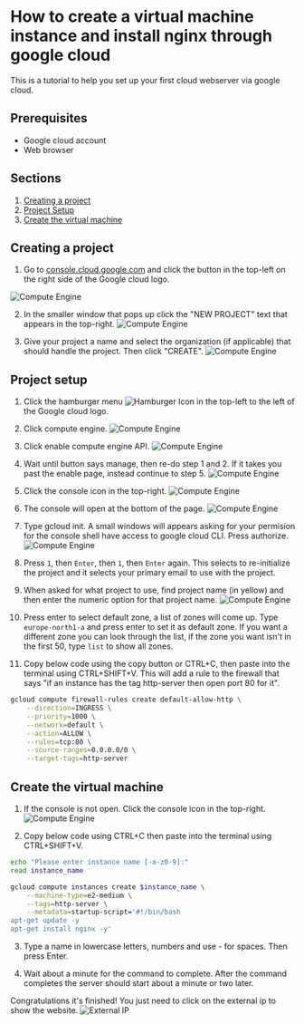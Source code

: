  # How to create a virtual machine instance and install nginx through google cloud

 This is a tutorial to help you set up your first cloud webserver via google cloud.

 ## Prerequisites
- Google cloud account
- Web browser

## Sections
1. [Creating a project](#creating-a-project)
2. [Project Setup](#project-setup)
3. [Create the virtual machine](#create-the-virtual-machine)

## Creating a project
1. Go to [console.cloud.google.com](https://console.cloud.google.com/) and click the button in the top-left on the right side of the Google cloud logo.

![Compute Engine](/Google%20Cloud/Assets/Create%20a%20new%20project_1.jpg)

2. In the smaller window that pops up click the "NEW PROJECT" text that appears in the top-right.
![Compute Engine](/Google%20Cloud/Assets/Create%20a%20new%20project.jpg)

3. Give your project a name and select the organization (if applicable) that should handle the project. Then click "CREATE".
![Compute Engine](/Google%20Cloud/Assets/Name%20your%20project.jpg)

## Project setup
1. Click the hamburger menu ![Hamburger Icon](https://upload.wikimedia.org/wikipedia/commons/b/b2/Hamburger_icon.svg)
 in the top-left to the left of the Google cloud logo.


2. Click compute engine.
![Compute Engine](/Google%20Cloud/Assets/Compute_Engine.jpg)


3. Click enable compute engine API.
![Compute Engine](/Google%20Cloud/Assets/Enable%20Compute%20Engine.jpg)

4. Wait until button says manage, then re-do step 1 and 2. If it takes you past the enable page, instead continue to step 5.
![Compute Engine](/Google%20Cloud/Assets/Manage%20API.jpg)

5. Click the console icon in the top-right.
![Compute Engine](/Google%20Cloud/Assets/Console_Icon.jpg)

6. The console will open at the bottom of the page.
![Compute Engine](/Google%20Cloud/Assets/Console%20%20opens%20at%20the%20bottom.png)


7. Type gcloud init. A small windows will appears asking for your permision for the console shell have access to google cloud CLI. Press authorize.
![Compute Engine](/Google%20Cloud/Assets/Authorize_Cloud_Shell.jpg)


8. Press ``1``, then ``Enter``, then ``1``, then ``Enter`` again. This selects to re-initialize the project and it selects your primary email to use with the project.

9. When asked for what project to use, find project name (in yellow) and then enter the numeric option for that project name.
![Compute Engine](/Google%20Cloud/Assets/Project%20name.jpg)


10. Press enter to select default zone, a list of zones will come up. Type ```europe-north1-a``` and press enter to set it as default zone. If you want a different zone you can look through the list, if the zone you want isn't in the first 50, type ```list``` to show all zones.

11. Copy below code using the copy button or CTRL+C, then paste into the terminal using CTRL+SHIFT+V. This will add a rule to the firewall that says "if an instance has the tag http-server then open port 80 for it".
```bash
gcloud compute firewall-rules create default-allow-http \
    --direction=INGRESS \
    --priority=1000 \
    --network=default \
    --action=ALLOW \
    --rules=tcp:80 \
    --source-ranges=0.0.0.0/0 \
    --target-tags=http-server
```

## Create the virtual machine
1. If the console is not open. Click the console icon in the top-right.
![Compute Engine](/Google%20Cloud/Assets/Console_Icon.jpg)

2. Copy below code using CTRL+C then paste into the terminal using CTRL+SHIFT+V.
```bash
echo "Please enter instance name [-a-z0-9]:"
read instance_name

gcloud compute instances create $instance_name \
    --machine-type=e2-medium \
    --tags=http-server \
    --metadata=startup-script='#!/bin/bash
apt-get update -y
apt-get install nginx -y'
```
3. Type a name in lowercase letters, numbers and use - for spaces. Then press Enter.

4. Wait about a minute for the command to complete. After the command completes the server should start about a minute or two later.

Congratulations it's finished! You just need to click on the external ip to show the website.
![External IP](/Google%20Cloud/Assets/External%20IP.jpg)
